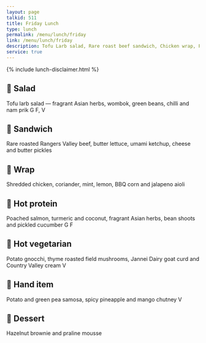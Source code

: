 ```yaml
---
layout: page
talkid: 511
title: Friday Lunch
type: lunch
permalink: /menu/lunch/friday
link: /menu/lunch/friday
description: Tofu Larb salad, Rare roast beef sandwich, Chicken wrap, Poached Salmon, Potato Gnocci, Samosas, Hazelnut Brownie
service: true
---
```


{% include lunch-disclaimer.html %}


## 🥗 Salad
Tofu larb salad — fragrant Asian herbs, wombok, green beans, chilli and nam prik G F, V

## 🥪 Sandwich
Rare roasted Rangers Valley beef, butter lettuce, umami ketchup, cheese and butter pickles

## 🌯 Wrap
Shredded chicken, coriander, mint, lemon, BBQ corn and jalapeno aioli

## 🍖 Hot protein
Poached salmon, turmeric and coconut, fragrant Asian herbs, bean shoots and pickled cucumber G F

## 🍲 Hot vegetarian

Potato gnocchi, thyme roasted field mushrooms, Jannei Dairy goat curd and Country Valley cream V

## 🍤 Hand item
Potato and green pea samosa, spicy pineapple and mango chutney V

## 🍨 Dessert
Hazelnut brownie and praline mousse
